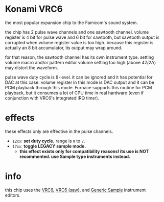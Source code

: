 # Konami VRC6

the most popular expansion chip to the Famicom's sound system.

the chip has 2 pulse wave channels and one sawtooth channel.
volume register is 4 bit for pulse wave and 6 bit for sawtooth, but sawtooth output is corrupted when volume register value is too high. because this register is actually an 8 bit accumulator, its output may wrap around.

for that reason, the sawtooth channel has its own instrument type. setting volume macro and/or pattern editor volume setting too high (above 42/2A) may distort the waveform.

pulse wave duty cycle is 8-level. it can be ignored and it has potential for DAC at this case: volume register in this mode is DAC output and it can be PCM playback through this mode.
Furnace supports this routine for PCM playback, but it consumes a lot of CPU time in real hardware (even if conjunction with VRC6's integrated IRQ timer).

# effects

these effects only are effective in the pulse channels.

- `12xx`: **set duty cycle.** range is `0` to `7`.
- `17xx`: **toggle LEGACY sample mode.**
  - **this effect exists only for compatibility reasons! its use is NOT recommented. use Sample type instruments instead.**

# info

this chip uses the [VRC6](../4-instrument/vrc6.md), [VRC6 (saw)](../4-instrument/vrc6.md), and [Generic Sample](../4-instrument/sample.md) instrument editors.
